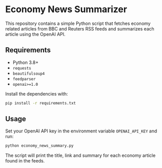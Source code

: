 # Economy News Summarizer

This repository contains a simple Python script that fetches economy related
articles from BBC and Reuters RSS feeds and summarizes each article using the
OpenAI API.

## Requirements

- Python 3.8+
- `requests`
- `beautifulsoup4`
- `feedparser`
- `openai>=1.0`

Install the dependencies with:

```bash
pip install -r requirements.txt
```

## Usage

Set your OpenAI API key in the environment variable `OPENAI_API_KEY` and run:

```bash
python economy_news_summary.py
```

The script will print the title, link and summary for each economy article found
in the feeds.
